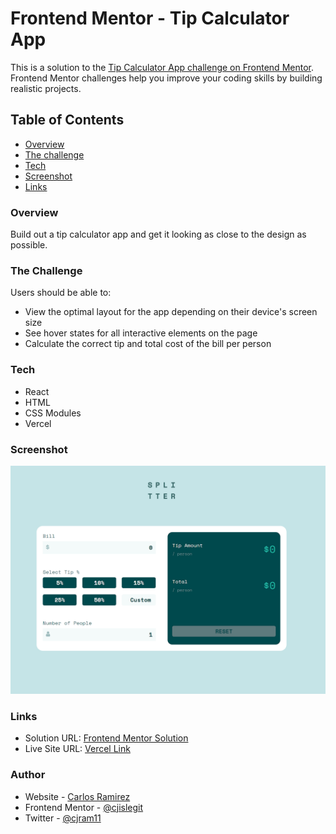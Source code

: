 # Frontend Mentor - Tip Calculator App

This is a solution to the [Tip Calculator App challenge on Frontend Mentor](https://www.frontendmentor.io/challenges/tip-calculator-app-ugJNGbJUX). Frontend Mentor challenges help you improve your coding skills by building realistic projects.

## Table of Contents

- [Overview](#overview)
- [The challenge](#the-challenge)
- [Tech](#tech)
- [Screenshot](#screenshot)
- [Links](#links)

### Overview

Build out a tip calculator app and get it looking as close to the design as possible.

### The Challenge

Users should be able to:

- View the optimal layout for the app depending on their device's screen size
- See hover states for all interactive elements on the page
- Calculate the correct tip and total cost of the bill per person

### Tech

- React
- HTML
- CSS Modules
- Vercel

### Screenshot

![Screenshot of application](./src/assets/appPreview.png)

### Links

- Solution URL: [Frontend Mentor Solution](https://www.frontendmentor.io/challenges/tip-calculator-app-ugJNGbJUX/hub/built-using-react-flexbox-and-css-modules-4b3IwEJWT)
- Live Site URL: [Vercel Link](https://tip-calculator-pdqu3hhcr-cjislegit.vercel.app/)

### Author

- Website - [Carlos Ramirez](https://cjramirez.tech/)
- Frontend Mentor - [@cjislegit](https://www.frontendmentor.io/profile/cjislegit)
- Twitter - [@cjram11](https://twitter.com/cjram11)
